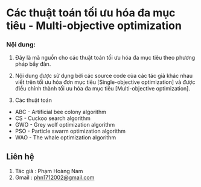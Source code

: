 # Các thuật toán tối ưu hóa đa mục tiêu - Multi-objective optimization

### Nội dung: 
1. Đây là mã nguồn cho các thuật toán tối ưu hóa đa mục tiêu theo phương pháp bầy đàn.

2. Nội dung được sử dụng bởi các source code của các tác giả khác nhau viết trên tối ưu hóa đơn mục tiêu [Single-objective optimization] và được điều chỉnh thành tối ưu hóa đa mục tiêu [Multi-objective optimization].

3. Các thuật toán
* ABC - Artificial bee colony algorithm
* CS - Cuckoo search algorithm
* GWO - Grey wolf optimization algorithm
* PSO - Particle swarm optimization algorithm
* WAO - The whale optimization algorithm


## Liên hệ
1. Tác giả : Phạm Hoàng Nam
3. Gmail : phn1712002@gmail.com 